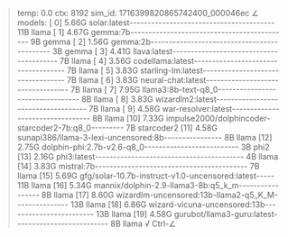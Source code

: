 > temp: 0.0 ctx: 8192 sim_id: 1716399820865742400_000046ec
∠ models:
 [ 0] 5.66G solar:latest---------------------------------------- 11B                 llama
 [ 1] 4.67G gemma:7b-------------------------------------------- 9B                  gemma
 [ 2] 1.56G gemma:2b-------------------------------------------- 3B                  gemma
 [ 3] 4.41G llava:latest---------------------------------------- 7B                  llama
 [ 4] 3.56G codellama:latest------------------------------------ 7B                  llama
 [ 5] 3.83G starling-lm:latest---------------------------------- 7B                  llama
 [ 6] 3.83G neural-chat:latest---------------------------------- 7B                  llama
 [ 7] 7.95G llama3:8b-text-q8_0--------------------------------- 8B                  llama
 [ 8] 3.83G wizardlm2:latest------------------------------------ 7B                  llama
 [ 9] 4.58G war-resolver:latest--------------------------------- 8B                  llama
 [10] 7.33G impulse2000/dolphincoder-starcoder2-7b:q8_0--------- 7B             starcoder2
 [11] 4.58G sunapi386/llama-3-lexi-uncensored:8b---------------- 8B                  llama
 [12] 2.75G dolphin-phi:2.7b-v2.6-q8_0-------------------------- 3B                   phi2
 [13] 2.16G phi3:latest----------------------------------------- 4B                  llama
 [14] 3.83G mistral:7b------------------------------------------ 7B                  llama
 [15] 5.69G gfg/solar-10.7b-instruct-v1.0-uncensored:latest----- 11B                 llama
 [16] 5.34G mannix/dolphin-2.9-llama3-8b:q5_k_m----------------- 8B                  llama
 [17] 8.60G wizardlm-uncensored:13b-llama2-q5_K_M--------------- 13B                 llama
 [18] 6.86G wizard-vicuna-uncensored:13b------------------------ 13B                 llama
 [19] 4.58G gurubot/llama3-guru:latest-------------------------- 8B                  llama
√ Ctrl-∠
